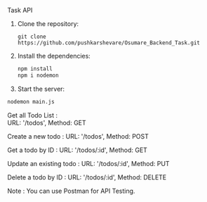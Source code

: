 Task API
1. Clone the repository:

    ```
    git clone https://github.com/pushkarshevare/Osumare_Backend_Task.git
    ```

2. Install the dependencies:

    ```sh
    npm install
    npm i nodemon
    ```
3. Start the server:

```sh
nodemon main.js
```

Get all Todo List :  
URL: '/todos', 
Method: GET

Create a new todo : 
URL: '/todos',
Method: POST

Get a todo by ID : 
URL: '/todos/:id',
Method: GET

Update an existing todo : 
URL: '/todos/:id',
Method: PUT

Delete a todo by ID : 
URL: '/todos/:id',
Method: DELETE

Note : You can use Postman for API Testing.
